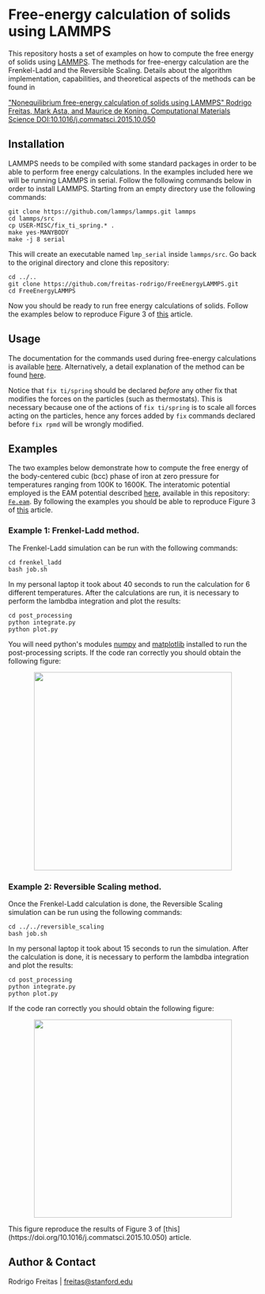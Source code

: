 # Free-energy calculation of solids using LAMMPS
This repository hosts a set of examples on how to compute the free energy of solids using [LAMMPS](http://lammps.sandia.gov/). The methods for free-energy calculation are the Frenkel-Ladd and the Reversible Scaling. Details about the algorithm implementation, capabilities, and theoretical aspects of the  methods can be found in

["Nonequilibrium free-energy calculation of solids using LAMMPS" 
Rodrigo Freitas, Mark Asta, and Maurice de Koning.
Computational Materials Science
DOI:10.1016/j.commatsci.2015.10.050](https://doi.org/10.1016/j.commatsci.2015.10.050)

## Installation
LAMMPS needs to be compiled with some standard packages in order to be able to perform free energy calculations. In the examples included here we will be running LAMMPS in serial. Follow the following commands below in order to install LAMMPS. Starting from an empty directory use the following commands:
```
git clone https://github.com/lammps/lammps.git lammps
cd lammps/src
cp USER-MISC/fix_ti_spring.* .
make yes-MANYBODY
make -j 8 serial
```

This will create an executable named `lmp_serial` inside `lammps/src`. Go back to the original directory and clone this repository:

```
cd ../..
git clone https://github.com/freitas-rodrigo/FreeEnergyLAMMPS.git
cd FreeEnergyLAMMPS
```

Now you should be ready to run free energy calculations of solids. Follow the examples below to reproduce Figure 3 of [this](https://doi.org/10.1016/j.commatsci.2015.10.050) article.

## Usage
The documentation for the commands used during free-energy calculations is available [here](https://lammps.sandia.gov/doc/fix_ti_spring.html). Alternatively, a detail explanation of the method can be found [here](https://doi.org/10.1016/j.commatsci.2015.10.050).

Notice that `fix ti/spring` should be declared _before_ any other fix that modifies the forces on the particles (such as thermostats). This is necessary because one of the actions of `fix ti/spring` is to scale all forces acting on the particles, hence any forces added by `fix` commands declared before `fix rpmd` will be wrongly modified.

## Examples
The two examples below demonstrate how to compute the free energy of the body-centered cubic (bcc) phase of iron at zero pressure for temperatures ranging from 100K to 1600K. The interatomic potential employed is the EAM potential described [here](https://doi.org/10.1103/PhysRevB.57.5140), available in this repository: [`Fe.eam`](Fe.eam). By following the examples you should be able to reproduce Figure 3 of [this](https://doi.org/10.1016/j.commatsci.2015.10.050) article.

### Example 1: Frenkel-Ladd method.
The Frenkel-Ladd simulation can be run with the following commands:
```
cd frenkel_ladd
bash job.sh
```
In my personal laptop it took about 40 seconds to run the calculation for 6 different temperatures. After the calculations are run, it is necessary to perform the lambdba integration and plot the results:
```
cd post_processing
python integrate.py
python plot.py
```
You will need python's modules [numpy](http://www.numpy.org/) and [matplotlib](https://matplotlib.org/) installed to run the post-processing scripts. If the code ran correctly you should obtain the following figure:
<p align="center">
  <img src="https://i.ibb.co/1JgfRwS/fig-free-energy-vs-temperature.png" width="400"/>
</p>

### Example 2: Reversible Scaling method.
Once the Frenkel-Ladd calculation is done, the Reversible Scaling simulation can be run using the following commands:
```
cd ../../reversible_scaling
bash job.sh
```
In my personal laptop it took about 15 seconds to run the simulation. After the calculation is done, it is necessary to perform the lambdba integration and plot the results:
```
cd post_processing
python integrate.py
python plot.py
```
If the code ran correctly you should obtain the following figure:
<p align="center">
  <img src="https://i.ibb.co/KVdK7pp/fig-free-energy-vs-temperature.png" width="400"/>
</p>
This figure reproduce the results of Figure 3 of [this](https://doi.org/10.1016/j.commatsci.2015.10.050) article.

## Author & Contact

Rodrigo Freitas | freitas@stanford.edu
